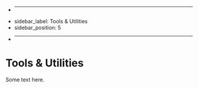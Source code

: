 + ---
+ sidebar_label: Tools & Utilities
+ sidebar_position: 5
+ ---

# Tools & Utilities

Some text here.
